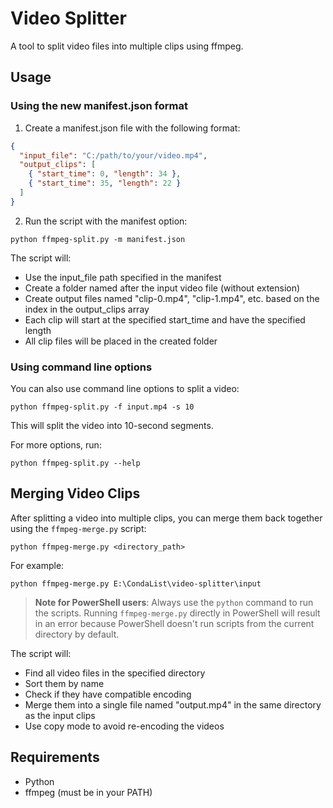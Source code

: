 # Video Splitter

A tool to split video files into multiple clips using ffmpeg.

## Usage

### Using the new manifest.json format

1. Create a manifest.json file with the following format:

```json
{
  "input_file": "C:/path/to/your/video.mp4",
  "output_clips": [
    { "start_time": 0, "length": 34 },
    { "start_time": 35, "length": 22 }
  ]
}
```

2. Run the script with the manifest option:

```
python ffmpeg-split.py -m manifest.json
```

The script will:
- Use the input_file path specified in the manifest
- Create a folder named after the input video file (without extension)
- Create output files named "clip-0.mp4", "clip-1.mp4", etc. based on the index in the output_clips array
- Each clip will start at the specified start_time and have the specified length
- All clip files will be placed in the created folder

### Using command line options

You can also use command line options to split a video:

```
python ffmpeg-split.py -f input.mp4 -s 10
```

This will split the video into 10-second segments.

For more options, run:

```
python ffmpeg-split.py --help
```

## Merging Video Clips

After splitting a video into multiple clips, you can merge them back together using the `ffmpeg-merge.py` script:

```
python ffmpeg-merge.py <directory_path>
```

For example:
```
python ffmpeg-merge.py E:\CondaList\video-splitter\input
```

> **Note for PowerShell users**: Always use the `python` command to run the scripts. Running `ffmpeg-merge.py` directly in PowerShell will result in an error because PowerShell doesn't run scripts from the current directory by default.

The script will:
- Find all video files in the specified directory
- Sort them by name
- Check if they have compatible encoding
- Merge them into a single file named "output.mp4" in the same directory as the input clips
- Use copy mode to avoid re-encoding the videos

## Requirements

- Python
- ffmpeg (must be in your PATH)
